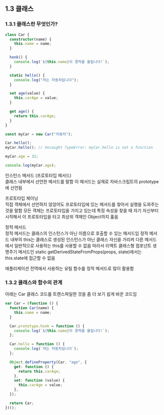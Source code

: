 ## 1.3 클래스

### 1.3.1 클래스란 무엇인가?

```typescript
class Car {
  constructor(name) {
    this.name = name;
  }

  honk() {
    console.log(`${this.name}이 경적을 울립니다!`);
  }

  static hello() {
    console.log("저는 자동차입니다");
  }

  set age(value) {
    this.carAge = value;
  }

  get age() {
    return this.carAge;
  }
}

const myCar = new Car("자동차");

Car.hello();
myCar.hello(); // Uncaught TypeError: myCar.hello is not a function

myCar.age = 32;

console.log(myCar.age);
```

인스턴스 메서드 (프로토타입 메서드)
<br />
클래스 내부에서 선언한 메서드를 말함
이 메서드는 실제로 자바스크립트의 prototype에 선언됨

프로토타입 체이닝
<br />
직접 객체에서 선언하지 않았어도 프로토타입에 있는 메서드를 찾아서 실행을 도와주는 것을 말함
모든 객체는 프로토타입을 가지고 있는데 특정 속성을 찾을 때 자기 자신부터 시작해서 이 프로토타입을 타고 최상위 객체인 Object까지 훑음

정적 메서드
<br />
정적 메서드는 클래스의 인스턴스가 아닌 이름으로 호출할 수 있는 메서드임
정적 메서드 내부의 this는 클래스로 생성된 인스턴스가 아닌 클래스 자신을 가리켜 다른 메서드에서 일반적으로 사용하는 this를 사용할 수 없음
따라서 리액트 클래스형 컴포넌트 생명주기 메서드인 static getDerivedStateFromProps(props, state)에서는 this.state에 접근할 수 없음

애플리케이션 전역에서 사용하는 유틸 함수를 정적 메서드로 많이 활용함

### 1.3.2 클래스와 함수의 관계

아래는 Car 클래스 코드를 트랜스파일한 것을 좀 더 보기 쉽게 바꾼 코드임

```typescript
var Car = (function () {
  function Car(name) {
    this.name = name;
  }

  Car.prototype.honk = function () {
    console.log(`${this.name}이 경적을 울립니다!`);
  };

  Car.hello = function () {
    console.log(`저는 자동차입니다`);
  };

  Object.defineProperty(Car, "age", {
    get: function () {
      return this.carAge;
    },
    set: function (value) {
      this.carAge = value;
    },
  });

  return Car;
})();
```

